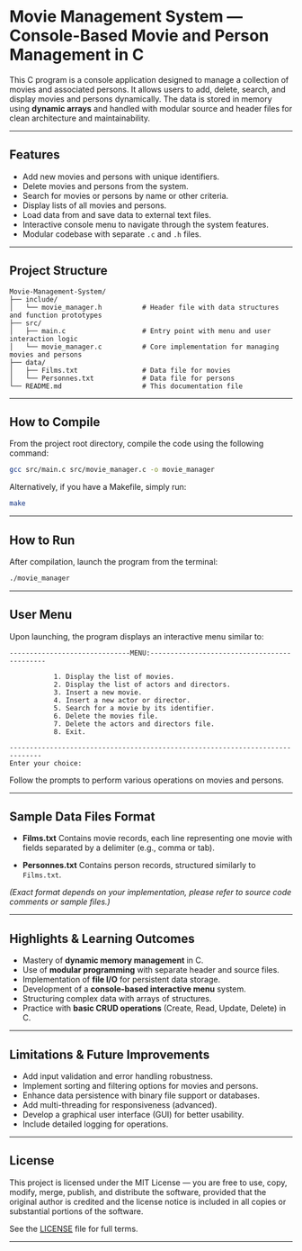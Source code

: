 
# Movie Management System — Console-Based Movie and Person Management in C

This C program is a console application designed to manage a collection of movies and associated persons. It allows users to add, delete, search, and display movies and persons dynamically. The data is stored in memory using **dynamic arrays** and handled with modular source and header files for clean architecture and maintainability.

---

## Features

* Add new movies and persons with unique identifiers.
* Delete movies and persons from the system.
* Search for movies or persons by name or other criteria.
* Display lists of all movies and persons.
* Load data from and save data to external text files.
* Interactive console menu to navigate through the system features.
* Modular codebase with separate `.c` and `.h` files.

---

## Project Structure

```
Movie-Management-System/
├── include/
│   └── movie_manager.h          # Header file with data structures and function prototypes
├── src/
│   ├── main.c                   # Entry point with menu and user interaction logic
│   └── movie_manager.c          # Core implementation for managing movies and persons
├── data/
│   ├── Films.txt                # Data file for movies
│   └── Personnes.txt            # Data file for persons  
└── README.md                    # This documentation file
```

---

## How to Compile

From the project root directory, compile the code using the following command:

```bash
gcc src/main.c src/movie_manager.c -o movie_manager
```

Alternatively, if you have a Makefile, simply run:

```bash
make
```

---

## How to Run

After compilation, launch the program from the terminal:

```bash
./movie_manager
```

---

## User Menu

Upon launching, the program displays an interactive menu similar to:

```
------------------------------MENU:--------------------------------------------

		   1. Display the list of movies.
		   2. Display the list of actors and directors.
		   3. Insert a new movie.
		   4. Insert a new actor or director.
		   5. Search for a movie by its identifier.
		   6. Delete the movies file.
		   7. Delete the actors and directors file.
		   8. Exit.

------------------------------------------------------------------------------
Enter your choice:
```

Follow the prompts to perform various operations on movies and persons.

---

## Sample Data Files Format

* **Films.txt**
  Contains movie records, each line representing one movie with fields separated by a delimiter (e.g., comma or tab).

* **Personnes.txt**
  Contains person records, structured similarly to `Films.txt`.

*(Exact format depends on your implementation, please refer to source code comments or sample files.)*

---

## Highlights & Learning Outcomes

* Mastery of **dynamic memory management** in C.
* Use of **modular programming** with separate header and source files.
* Implementation of **file I/O** for persistent data storage.
* Development of a **console-based interactive menu** system.
* Structuring complex data with arrays of structures.
* Practice with **basic CRUD operations** (Create, Read, Update, Delete) in C.

---

## Limitations & Future Improvements

* Add input validation and error handling robustness.
* Implement sorting and filtering options for movies and persons.
* Enhance data persistence with binary file support or databases.
* Add multi-threading for responsiveness (advanced).
* Develop a graphical user interface (GUI) for better usability.
* Include detailed logging for operations.

---

## License

This project is licensed under the MIT License — you are free to use, copy, modify, merge, publish, and distribute the software, provided that the original author is credited and the license notice is included in all copies or substantial portions of the software.

See the [LICENSE](LICENSE) file for full terms.

---

